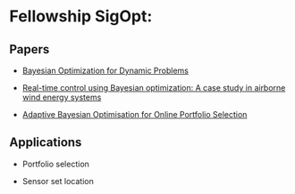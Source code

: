 # Fellowship SigOpt:

## Papers

 * [Bayesian Optimization for Dynamic Problems](https://arxiv.org/pdf/1803.03432.pdf)
 
 * [Real-time control using Bayesian optimization: A case study in airborne wind energy systems](https://www.sciencedirect.com/science/article/pii/S0967066117302101)
 
 * [Adaptive Bayesian Optimisation for Online Portfolio Selection](http://www.robots.ox.ac.uk/~mosb/public/pdf/1566/NyikosaOsborneRobertsNipsBayesopt2015.pdf)
 
 ## Applications
 
 * Portfolio selection
 
 * Sensor set location

